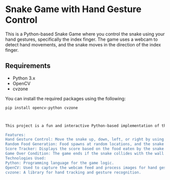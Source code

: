 # Snake Game with Hand Gesture Control

This is a Python-based Snake Game where you control the snake using your hand gestures, specifically the index finger. The game uses a webcam to detect hand movements, and the snake moves in the direction of the index finger.

## Requirements

- Python 3.x
- OpenCV
- cvzone

You can install the required packages using the following:

```bash
pip install opencv-python cvzone



This project is a fun and interactive Python-based implementation of the classic Snake Game, where you control the snake using your hand gestures. By detecting the movement of your index finger, the game dynamically adjusts the snake’s direction. The game utilizes a webcam to track your hand's position and OpenCV for image processing.

Features:
Hand Gesture Control: Move the snake up, down, left, or right by using your index finger.
Random Food Generation: Food spawns at random locations, and the snake must eat it to grow.
Score Tracker: Displays the score based on the food eaten by the snake.
Game Over Condition: The game ends if the snake collides with the wall or itself.
Technologies Used:
Python: Programming language for the game logic.
OpenCV: Used to capture the webcam feed and process images for hand gesture recognition.
cvzone: A library for hand tracking and gesture recognition.
